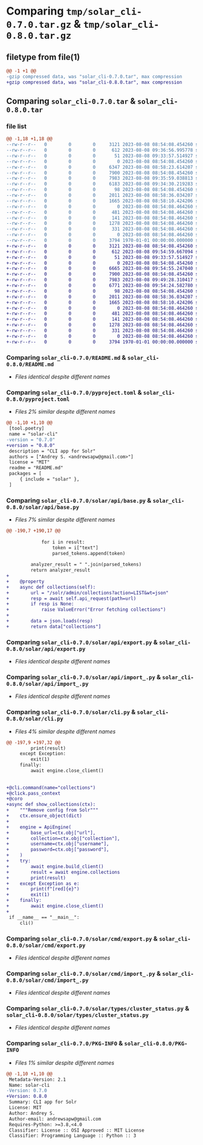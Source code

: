 # Comparing `tmp/solar_cli-0.7.0.tar.gz` & `tmp/solar_cli-0.8.0.tar.gz`

## filetype from file(1)

```diff
@@ -1 +1 @@
-gzip compressed data, was "solar_cli-0.7.0.tar", max compression
+gzip compressed data, was "solar_cli-0.8.0.tar", max compression
```

## Comparing `solar_cli-0.7.0.tar` & `solar_cli-0.8.0.tar`

### file list

```diff
@@ -1,18 +1,18 @@
--rw-r--r--   0        0        0     3121 2023-08-08 08:54:08.454260 solar_cli-0.7.0/README.md
--rw-r--r--   0        0        0      612 2023-08-08 09:36:56.995778 solar_cli-0.7.0/pyproject.toml
--rw-r--r--   0        0        0       51 2023-08-08 09:33:57.514927 solar_cli-0.7.0/solar/__init__.py
--rw-r--r--   0        0        0        0 2023-08-08 08:54:08.454260 solar_cli-0.7.0/solar/api/__init__.py
--rw-r--r--   0        0        0     6347 2023-08-08 08:58:23.614207 solar_cli-0.7.0/solar/api/base.py
--rw-r--r--   0        0        0     7900 2023-08-08 08:54:08.454260 solar_cli-0.7.0/solar/api/export.py
--rw-r--r--   0        0        0     7983 2023-08-08 09:35:59.038813 solar_cli-0.7.0/solar/api/import_.py
--rw-r--r--   0        0        0     6183 2023-08-08 09:34:30.219283 solar_cli-0.7.0/solar/cli.py
--rw-r--r--   0        0        0       98 2023-08-08 08:54:08.454260 solar_cli-0.7.0/solar/cmd/__init__.py
--rw-r--r--   0        0        0     2011 2023-08-08 08:58:36.034207 solar_cli-0.7.0/solar/cmd/export.py
--rw-r--r--   0        0        0     1665 2023-08-08 08:58:10.424206 solar_cli-0.7.0/solar/cmd/import_.py
--rw-r--r--   0        0        0        0 2023-08-08 08:54:08.464260 solar_cli-0.7.0/solar/types/__init__.py
--rw-r--r--   0        0        0      481 2023-08-08 08:54:08.464260 solar_cli-0.7.0/solar/types/analysis.py
--rw-r--r--   0        0        0      141 2023-08-08 08:54:08.464260 solar_cli-0.7.0/solar/types/base.py
--rw-r--r--   0        0        0     1278 2023-08-08 08:54:08.464260 solar_cli-0.7.0/solar/types/cluster_status.py
--rw-r--r--   0        0        0      331 2023-08-08 08:54:08.464260 solar_cli-0.7.0/solar/types/config_files.py
--rw-r--r--   0        0        0        0 2023-08-08 08:54:08.464260 solar_cli-0.7.0/solar/utils.py
--rw-r--r--   0        0        0     3794 1970-01-01 00:00:00.000000 solar_cli-0.7.0/PKG-INFO
+-rw-r--r--   0        0        0     3121 2023-08-08 08:54:08.454260 solar_cli-0.8.0/README.md
+-rw-r--r--   0        0        0      612 2023-08-08 09:54:59.667094 solar_cli-0.8.0/pyproject.toml
+-rw-r--r--   0        0        0       51 2023-08-08 09:33:57.514927 solar_cli-0.8.0/solar/__init__.py
+-rw-r--r--   0        0        0        0 2023-08-08 08:54:08.454260 solar_cli-0.8.0/solar/api/__init__.py
+-rw-r--r--   0        0        0     6665 2023-08-08 09:54:55.247040 solar_cli-0.8.0/solar/api/base.py
+-rw-r--r--   0        0        0     7900 2023-08-08 08:54:08.454260 solar_cli-0.8.0/solar/api/export.py
+-rw-r--r--   0        0        0     7983 2023-08-08 09:49:28.310417 solar_cli-0.8.0/solar/api/import_.py
+-rw-r--r--   0        0        0     6771 2023-08-08 09:54:24.582780 solar_cli-0.8.0/solar/cli.py
+-rw-r--r--   0        0        0       98 2023-08-08 08:54:08.454260 solar_cli-0.8.0/solar/cmd/__init__.py
+-rw-r--r--   0        0        0     2011 2023-08-08 08:58:36.034207 solar_cli-0.8.0/solar/cmd/export.py
+-rw-r--r--   0        0        0     1665 2023-08-08 08:58:10.424206 solar_cli-0.8.0/solar/cmd/import_.py
+-rw-r--r--   0        0        0        0 2023-08-08 08:54:08.464260 solar_cli-0.8.0/solar/types/__init__.py
+-rw-r--r--   0        0        0      481 2023-08-08 08:54:08.464260 solar_cli-0.8.0/solar/types/analysis.py
+-rw-r--r--   0        0        0      141 2023-08-08 08:54:08.464260 solar_cli-0.8.0/solar/types/base.py
+-rw-r--r--   0        0        0     1278 2023-08-08 08:54:08.464260 solar_cli-0.8.0/solar/types/cluster_status.py
+-rw-r--r--   0        0        0      331 2023-08-08 08:54:08.464260 solar_cli-0.8.0/solar/types/config_files.py
+-rw-r--r--   0        0        0        0 2023-08-08 08:54:08.464260 solar_cli-0.8.0/solar/utils.py
+-rw-r--r--   0        0        0     3794 1970-01-01 00:00:00.000000 solar_cli-0.8.0/PKG-INFO
```

### Comparing `solar_cli-0.7.0/README.md` & `solar_cli-0.8.0/README.md`

 * *Files identical despite different names*

### Comparing `solar_cli-0.7.0/pyproject.toml` & `solar_cli-0.8.0/pyproject.toml`

 * *Files 2% similar despite different names*

```diff
@@ -1,10 +1,10 @@
 [tool.poetry]
 name = "solar-cli"
-version = "0.7.0"
+version = "0.8.0"
 description = "CLI app for Solr"
 authors = ["Andrey S. <andrewsapw@gmail.com>"]
 license = "MIT"
 readme = "README.md"
 packages = [
     { include = "solar" },
 ]
```

### Comparing `solar_cli-0.7.0/solar/api/base.py` & `solar_cli-0.8.0/solar/api/base.py`

 * *Files 7% similar despite different names*

```diff
@@ -190,7 +190,17 @@
 
             for i in result:
                 token = i["text"]
                 parsed_tokens.append(token)
 
         analyzer_result = " ".join(parsed_tokens)
         return analyzer_result
+
+    @property
+    async def collections(self):
+        url = "/solr/admin/collections?action=LIST&wt=json"
+        resp = await self.api_request(path=url)
+        if resp is None:
+            raise ValueError("Error fetching collections")
+
+        data = json.loads(resp)
+        return data["collections"]
```

### Comparing `solar_cli-0.7.0/solar/api/export.py` & `solar_cli-0.8.0/solar/api/export.py`

 * *Files identical despite different names*

### Comparing `solar_cli-0.7.0/solar/api/import_.py` & `solar_cli-0.8.0/solar/api/import_.py`

 * *Files identical despite different names*

### Comparing `solar_cli-0.7.0/solar/cli.py` & `solar_cli-0.8.0/solar/cli.py`

 * *Files 4% similar despite different names*

```diff
@@ -197,9 +197,32 @@
         print(result)
     except Exception:
         exit(1)
     finally:
         await engine.close_client()
 
 
+@cli.command(name="collections")
+@click.pass_context
+@coro
+async def show_collections(ctx):
+    """Remove config from Solr"""
+    ctx.ensure_object(dict)
+
+    engine = ApiEngine(
+        base_url=ctx.obj["url"],
+        collection=ctx.obj["collection"],
+        username=ctx.obj["username"],
+        password=ctx.obj["password"],
+    )
+    try:
+        await engine.build_client()
+        result = await engine.collections
+        print(result)
+    except Exception as e:
+        print(f"[red]{e}")
+        exit(1)
+    finally:
+        await engine.close_client()
+
 if __name__ == "__main__":
     cli()
```

### Comparing `solar_cli-0.7.0/solar/cmd/export.py` & `solar_cli-0.8.0/solar/cmd/export.py`

 * *Files identical despite different names*

### Comparing `solar_cli-0.7.0/solar/cmd/import_.py` & `solar_cli-0.8.0/solar/cmd/import_.py`

 * *Files identical despite different names*

### Comparing `solar_cli-0.7.0/solar/types/cluster_status.py` & `solar_cli-0.8.0/solar/types/cluster_status.py`

 * *Files identical despite different names*

### Comparing `solar_cli-0.7.0/PKG-INFO` & `solar_cli-0.8.0/PKG-INFO`

 * *Files 1% similar despite different names*

```diff
@@ -1,10 +1,10 @@
 Metadata-Version: 2.1
 Name: solar-cli
-Version: 0.7.0
+Version: 0.8.0
 Summary: CLI app for Solr
 License: MIT
 Author: Andrey S.
 Author-email: andrewsapw@gmail.com
 Requires-Python: >=3.8,<4.0
 Classifier: License :: OSI Approved :: MIT License
 Classifier: Programming Language :: Python :: 3
```

